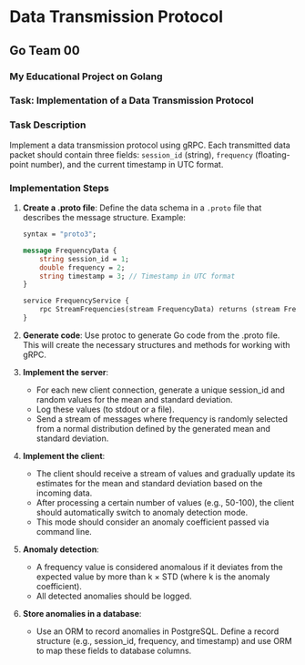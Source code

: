 # Data Transmission Protocol

## Go Team 00

### My Educational Project on Golang

### Task: Implementation of a Data Transmission Protocol

### Task Description
Implement a data transmission protocol using gRPC. Each transmitted data packet should contain three fields: `session_id` (string), `frequency` (floating-point number), and the current timestamp in UTC format.

### Implementation Steps

1. **Create a .proto file**:
   Define the data schema in a `.proto` file that describes the message structure. Example:
   ```protobuf
   syntax = "proto3";

   message FrequencyData {
       string session_id = 1;
       double frequency = 2;
       string timestamp = 3; // Timestamp in UTC format
   }

   service FrequencyService {
       rpc StreamFrequencies(stream FrequencyData) returns (stream FrequencyData);
   }


2. **Generate code**:
   Use protoc to generate Go code from the .proto file. This will create the necessary structures and methods for working with gRPC.

3. **Implement the server**:
   - For each new client connection, generate a unique session_id and random values for the mean and standard deviation.
   - Log these values (to stdout or a file).
   - Send a stream of messages where frequency is randomly selected from a normal distribution defined by the generated mean and standard deviation.

4. **Implement the client**:
   - The client should receive a stream of values and gradually update its estimates for the mean and standard deviation based on the incoming data.
   - After processing a certain number of values (e.g., 50-100), the client should automatically switch to anomaly detection mode.
   - This mode should consider an anomaly coefficient passed via command line.

5. **Anomaly detection**:
   - A frequency value is considered anomalous if it deviates from the expected value by more than k × STD (where k is the anomaly coefficient).
   - All detected anomalies should be logged.

6. **Store anomalies in a database**:
   - Use an ORM to record anomalies in PostgreSQL. Define a record structure (e.g., session_id, frequency, and timestamp) and use ORM to map these fields to database columns.
